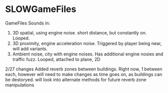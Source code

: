 # SLOWGameFiles
 GameFiles
Sounds in:
1. 3D spatial, using engine noise. short distance, but constantly on. Looped.
2. 3D proximity, engine acceleration noise. Triggered by player being near, will add variants.
3. Ambient noise, city with engine noises. Has additional engine nosies and traffic fuzz. Looped, attached to plane, 2D



2/27 changes
Added reverb zones between buildings. Right now, 1 between each, however will need to make changes as time goes on, as buildings can be destoryed. will look into alternate methods for future reverb zone manipulations